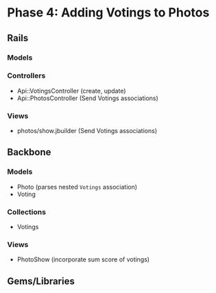 # Phase 4: Adding Votings to Photos

## Rails
### Models

### Controllers
* Api::VotingsController (create, update)
* Api::PhotosController (Send Votings associations)

### Views
* photos/show.jbuilder (Send Votings associations)

## Backbone
### Models
* Photo (parses nested `Votings` association)
* Voting

### Collections
* Votings

### Views
* PhotoShow (incorporate sum score of votings)

## Gems/Libraries

